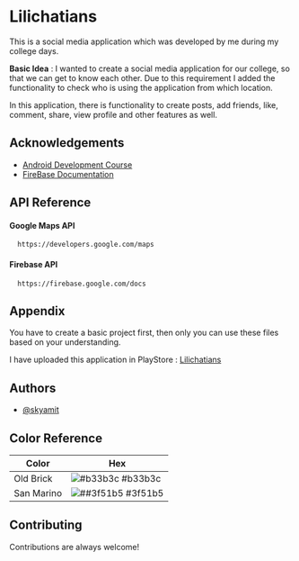 
#   Lilichatians

This is a social media application which was developed by me during my college days.

<b>Basic Idea</b> : I wanted to create a social media application for our college, so that we can get to know each other. Due to this requirement I added the functionality to check who is using the application from which location.

In this application, there is functionality to create posts, add friends, like, comment, share, view profile and other features as well.


## Acknowledgements

 - [Android Development Course ](https://www.youtube.com/watch?v=EknEIzswvC0&list=PLS1QulWo1RIbb1cYyzZpLFCKvdYV_yJ-E)
 - [FireBase Documentation](https://firebase.google.com/docs/database)
 

## API Reference

#### Google Maps API

```http
  https://developers.google.com/maps
```
#### Firebase API

```http
  https://firebase.google.com/docs
```

## Appendix

You have to create a basic project first, then only you can use these files based on your understanding. 

I have uploaded this application in PlayStore : [Lilichatians](https://play.google.com/store/apps/details?id=amit.example.lilichatians)
 


## Authors

- [@skyamit](https://www.github.com/skyamit)

## Color Reference

| Color             | Hex                                                                |
| ----------------- | ------------------------------------------------------------------ |
| Old Brick | ![#b33b3c](https://via.placeholder.com/10/00b48a?text=+) #b33b3c |
| San Marino | ![##3f51b5](https://via.placeholder.com/10/00b48a?text=+) #3f51b5 |


## Contributing

Contributions are always welcome!


